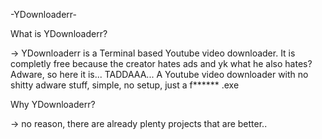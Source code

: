 -YDownloaderr-


What is YDownloaderr?

-> YDownloaderr is a Terminal based Youtube video downloader. It is completly free because the creator hates ads and yk what he also hates? Adware, 
    so here it is... TADDAAA... A Youtube video downloader with no shitty adware stuff, simple, no setup, just a f****** .exe 

Why YDownloaderr?

-> no reason, there are already plenty projects that are better..

